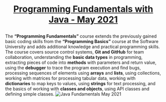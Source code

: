 # <p align="center"><a href="https://softuni.bg/trainings/3366/java-fundamentals-may-2021"> Programming Fundamentals with Java - May 2021 <a/><p>
The **“Programming Fundamentals”** course extends the previously gained basic coding skills from the **“Programming Basics”** course at the Software University and adds additional knowledge and practical programming skills. The course covers source control systems, **Git and GitHub** for team collaboration, understanding the **basic data types** in programming, extracting pieces of code into **methods** with parameters and return value, using the **debugger** to trace the program execution and find bugs, processing sequences of elements using **arrays** and **lists**, using collections, working with matrices for processing tabular data, working with **dictionaries** to map keys to values, using **strings** for text processing, and the basics of working with **classes and objects**, using API classes and defining simple classes.
![Java Fundamentals May 2021](https://user-images.githubusercontent.com/11089783/149883720-8c878357-d51e-4d0b-9d94-0d856198dbd7.png)
